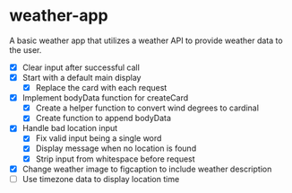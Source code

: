 # weather-app

A basic weather app that utilizes a weather API to provide weather data to the user.

- [x] Clear input after successful call
- [x] Start with a default main display
  - [x] Replace the card with each request
- [x] Implement bodyData function for createCard
  - [x] Create a helper function to convert wind degrees to cardinal
  - [x] Create function to append bodyData
- [x] Handle bad location input
  - [x] Fix valid input being a single word
  - [x] Display message when no location is found
  - [x] Strip input from whitespace before request
- [x] Change weather image to figcaption to include weather description
- [ ] Use timezone data to display location time
